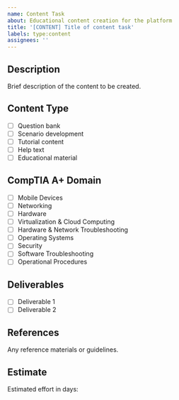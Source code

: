 ```yaml
---
name: Content Task
about: Educational content creation for the platform
title: '[CONTENT] Title of content task'
labels: type:content
assignees: ''
---
```


## Description
Brief description of the content to be created.

## Content Type
- [ ] Question bank
- [ ] Scenario development
- [ ] Tutorial content
- [ ] Help text
- [ ] Educational material

## CompTIA A+ Domain
- [ ] Mobile Devices
- [ ] Networking
- [ ] Hardware
- [ ] Virtualization & Cloud Computing
- [ ] Hardware & Network Troubleshooting
- [ ] Operating Systems
- [ ] Security
- [ ] Software Troubleshooting
- [ ] Operational Procedures

## Deliverables
- [ ] Deliverable 1
- [ ] Deliverable 2

## References
Any reference materials or guidelines.

## Estimate
Estimated effort in days: